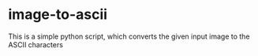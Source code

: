 # image-to-ascii
This is a simple python script, which converts the given input image to the ASCII characters
